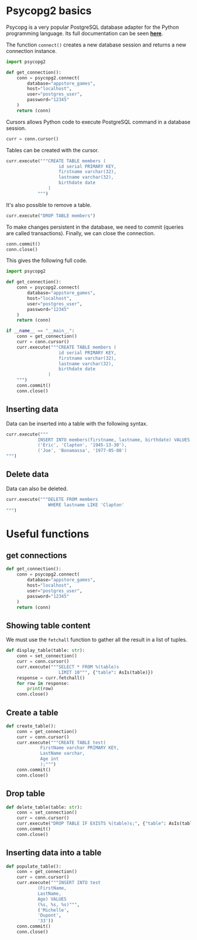 # Psycopg2 basics

Psycopg is a very popular PostgreSQL database adapter for the Python programming language. Its full documentation can be seen **[here](https://pypi.org/project/psycopg2/)**.

The function `connect()` creates a new database session and returns a new connection instance.

```python
import psycopg2

def get_connection():
    conn = psycopg2.connect(
        database="appstore_games",
        host="localhost",
        user="postgres_user",
        password="12345"
    )
    return (conn)
```

Cursors allows Python code to execute PostgreSQL command in a database session.

```python
curr = conn.cursor()
```

Tables can be created with the cursor.

```python
curr.execute("""CREATE TABLE members (
                    id serial PRIMARY KEY,
                    firstname varchar(32),
                    lastname varchar(32),
                    birthdate date
                )
            """)
```

It's also possible to remove a table.

```python
curr.execute("DROP TABLE members")
```

To make changes persistent in the database, we need to commit (queries are called transactions). Finally, we can close the connection.

```python
conn.commit()
conn.close()
``` 

This gives the following full code.

```python
import psycopg2

def get_connection():
    conn = psycopg2.connect(
        database="appstore_games",
        host="localhost",
        user="postgres_user",
        password="12345"
    )
    return (conn)

if __name__ == "__main__":
    conn = get_connection()
    curr = conn.cursor()
    curr.execute("""CREATE TABLE members (
                    id serial PRIMARY KEY,
                    firstname varchar(32),
                    lastname varchar(32),
                    birthdate date
                )
    """)
    conn.commit()
    conn.close()
```

## Inserting data

Data can be inserted into a table with the following syntax.

```python
curr.execute("""
            INSERT INTO members(firstname, lastname, birthdate) VALUES
            ('Eric', 'Clapton', '1945-13-30'),
            ('Joe', 'Bonamassa', '1977-05-08')
""")
```

## Delete data

Data can also be deleted.  

```python
curr.execute("""DELETE FROM members 
                WHERE lastname LIKE 'Clapton'
""")
```

# Useful functions

## get connections

```python
def get_connection():
    conn = psycopg2.connect(
        database="appstore_games",
        host="localhost",
        user="postgres_user",
        password="12345"
    )
    return (conn)
```

## Showing table content

We must use the `fetchall` function to gather all the result in a list of tuples.

```python
def display_table(table: str):
    conn = set_connection()
    curr = conn.cursor()
    curr.execute("""SELECT * FROM %(table)s 
                    LIMIT 10""", {"table": AsIs(table)})
    response = curr.fetchall()
    for row in response:
        print(row)
    conn.close()
```

## Create a table

```python
def create_table():
    conn = get_connection()
    curr = conn.cursor()
    curr.execute("""CREATE TABLE test(
             FirstName varchar PRIMARY KEY,
             LastName varchar,
             Age int
             );""")           
    conn.commit()
    conn.close()
```

## Drop table

```python
def delete_table(table: str):
    conn = set_connection()
    curr = conn.cursor()
    curr.execute("DROP TABLE IF EXISTS %(table)s;", {"table": AsIs(table)})
    conn.commit()
    conn.close()
```

## Inserting data into a table

```python
def populate_table():
    conn = get_connection()
    curr = conn.cursor()
    curr.execute("""INSERT INTO test
            (FirstName,
            LastName,
            Age) VALUES
            (%s, %s, %s)""",
            ('Michelle', 
            'Dupont', 
            '33'))      
    conn.commit()
    conn.close()
```